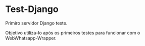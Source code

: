 # Test-Django

Primiro servidor Django teste.

Objetivo utiliza-lo após os primeiros testes para funcionar com o WebWhatsapp-Wrapper.
